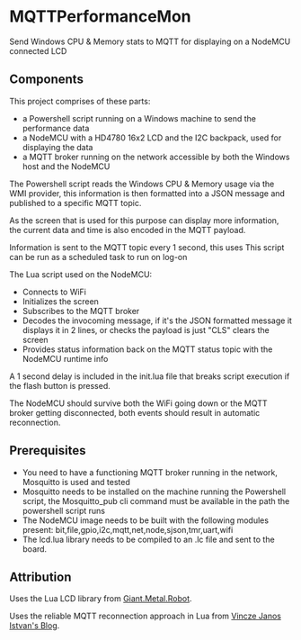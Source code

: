 # MQTTPerformanceMon #
Send Windows CPU &amp; Memory stats to MQTT for displaying on a NodeMCU connected LCD

## Components ##
This project comprises of these parts:
* a Powershell script running on a Windows machine to send the performance data
* a NodeMCU with a HD4780 16x2 LCD and the I2C backpack, used for displaying the data
* a MQTT broker running on the network accessible by both the Windows host and the NodeMCU

The Powershell script reads the Windows CPU &amp; Memory usage via the WMI provider, this information is then formatted into a JSON message and published to a specific MQTT topic.

As the screen that is used for this purpose can display more information, the current data and time is also encoded in the MQTT payload.

Information is sent to the MQTT topic every 1 second, this uses This script can be run as a scheduled task to run on log-on 

The Lua script used on the NodeMCU:
* Connects to WiFi
* Initializes the screen
* Subscribes to the MQTT broker
* Decodes the invocoming message, if it's the JSON formatted message it displays it in 2 lines, or checks the payload is just "CLS" clears the screen
* Provides status information back on the MQTT status topic with the NodeMCU runtime info
  
A 1 second delay is included in the init.lua file that breaks script execution if the flash button is pressed.

The NodeMCU should survive both the WiFi going down or the MQTT broker getting disconnected, both events should result in automatic reconnection.

## Prerequisites ##
* You need to have a functioning MQTT broker running in the network, Mosquitto is used and tested
* Mosquitto needs to be installed on the machine running the Powershell script, the Mosquitto_pub cli command must be available in the path the powershell script runs 
* The NodeMCU image needs to be built with the following modules present: bit,file,gpio,i2c,mqtt,net,node,sjson,tmr,uart,wifi
* The lcd.lua library needs to be compiled to an .lc file and sent to the board.

## Attribution ##
Uses the Lua LCD library from [Giant.Metal.Robot](http://giantmetalrobot.blogspot.in/2015/07/esp8266-i2c-lcd.html).

Uses the reliable MQTT reconnection approach in Lua from [Vincze Janos Istvan's Blog](https://blog.vinczejanos.info/2016/12/21/reliable-mqtt-connection-with-nodemcu-part-2/).
